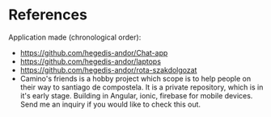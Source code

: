 # References

Application made (chronological order):
- https://github.com/hegedis-andor/Chat-app
- https://github.com/hegedis-andor/laptops
- https://github.com/hegedis-andor/rota-szakdolgozat
- Camino's friends is a hobby project which scope is to help people on their way to santiago de compostela. It is a private repository, which is in it's early stage. Building in Angular, ionic, firebase for mobile devices. Send me an inquiry if you would like to check this out.
